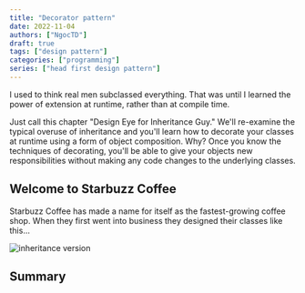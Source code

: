 ```yaml
---
title: "Decorator pattern"
date: 2022-11-04
authors: ["NgocTD"]
draft: true
tags: ["design pattern"]
categories: ["programming"]
series: ["head first design pattern"]
---
```


I used to think real men subclassed everything. That was until I learned the power of extension at runtime, rather than at compile time.

Just call this chapter "Design Eye for Inheritance Guy." We'll re-examine the typical overuse of inheritance and you'll learn how to decorate your classes at runtime using a form of object composition. Why? Once you know the techniques of decorating, you'll be able to give your objects new responsibilities without making any code changes to the underlying classes.

## Welcome to Starbuzz Coffee

Starbuzz Coffee has made a name for itself as the fastest-growing coffee shop. When they first went into business they designed their classes like this...

![inheritance version](../../images/design-patterns/decorator/inheritance.png)

## Summary